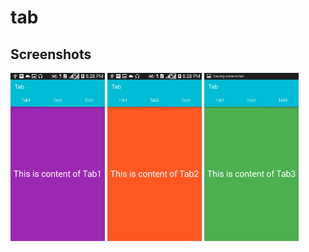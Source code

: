 # tab

## Screenshots
<img src="Screenshots/tab1.png" width="30%" height="30%">	<img src="Screenshots/tab2.png" width="30%" height="30%">	<img src="Screenshots/tab3.png" width="30%" height="30%">
